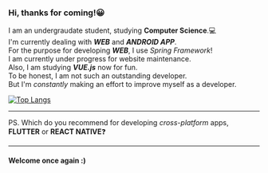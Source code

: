 ### Hi, thanks for coming!:grinning:
I am an undergraudate student, studying **Computer Science**.:computer:<br>
I'm currently dealing with *__WEB__* and *__ANDROID APP__*.<br>
For the purpose for developing *__WEB__*, I use *Spring Framework*!<br>
I am currently under progress for website maintenance.<br>
Also, I am studying *__VUE.js__* now for fun.<br>
To be honest, I am not such an outstanding developer.<br>
But I'm *constantly* making an effort to improve myself as a developer.<br>

[![Top Langs](https://github-readme-stats.vercel.app/api/top-langs/?username=CRISPYTYPER&hide_border=true&layout=compact)](https://github.com/CRISPYTYPER)
___

PS. Which do you recommend for developing *cross-platform* apps, **FLUTTER** or **REACT NATIVE**:question:<br>
___




#### Welcome once again :)








